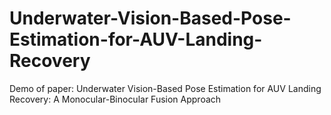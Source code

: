 # Underwater-Vision-Based-Pose-Estimation-for-AUV-Landing-Recovery
Demo of paper: Underwater Vision-Based Pose Estimation for AUV Landing Recovery: A Monocular-Binocular Fusion Approach
